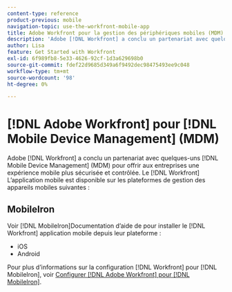 ```yaml
---
content-type: reference
product-previous: mobile
navigation-topic: use-the-workfront-mobile-app
title: Adobe Workfront pour la gestion des périphériques mobiles (MDM)
description: 'Adobe [!DNL Workfront] a conclu un partenariat avec quelques plateformes de gestion des périphériques mobiles (MDM) afin de fournir aux entreprises une expérience mobile plus sécurisée et contrôlée. L’application mobile Workfront est disponible sur les plateformes de gestion des appareils mobiles suivantes : EDIT ME.'
author: Lisa
feature: Get Started with Workfront
exl-id: 6f989fb8-5e33-4626-92cf-1d3a629698b0
source-git-commit: fdef22d9685d349a6f9492dec98475493ee9c048
workflow-type: tm+mt
source-wordcount: '98'
ht-degree: 0%

---
```


# [!DNL Adobe Workfront] pour [!DNL Mobile Device Management] (MDM)

Adobe [!DNL Workfront] a conclu un partenariat avec quelques-uns [!DNL Mobile Device Management] (MDM) pour offrir aux entreprises une expérience mobile plus sécurisée et contrôlée. Le [!DNL Workfront] L’application mobile est disponible sur les plateformes de gestion des appareils mobiles suivantes :

## MobileIron

Voir [!DNL MobileIron]Documentation d’aide de pour installer le [!DNL Workfront] application mobile depuis leur plateforme :

* iOS
* Android

Pour plus d’informations sur la configuration [!DNL Workfront] pour [!DNL MobileIron], voir [Configurer [!DNL Adobe Workfront] pour [!DNL MobileIron]](../../../workfront-basics/mobile-apps/using-the-workfront-mobile-app/wf-mobileiron-configs.md).

<!--
<h2 data-mc-conditions="QuicksilverOrClassic.Draft mode">Blackberry Dynamics</h2>
-->

<!--
<p data-mc-conditions="QuicksilverOrClassic.Draft mode">See Blackberry Dynamics' help documentation to install the Workfront mobile app from their platform:</p>
-->

<!--
<ul data-mc-conditions="QuicksilverOrClassic.Draft mode">
<li>iOS</li>
<li>Android</li>
</ul>
-->
